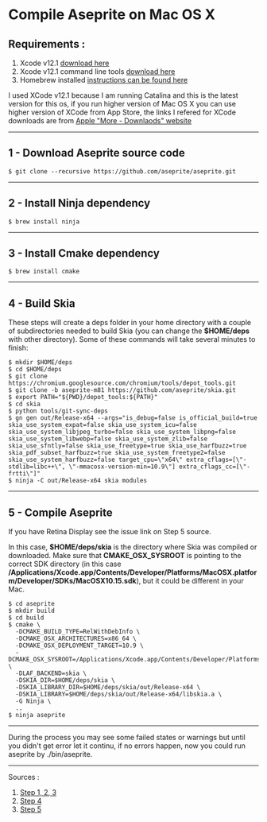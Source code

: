 # Compile Aseprite on Mac OS X

## Requirements :
1. Xcode v12.1 [download here](https://download.developer.apple.com/Developer_Tools/Xcode_12.1/Xcode_12.1.xip)
2. Xcode v12.1 command line tools [download here](https://download.developer.apple.com/Developer_Tools/Command_Line_Tools_for_Xcode_12.1_GM_seed/Command_Line_Tools_for_Xcode_12.1_GM_seed.dmg)
3. Homebrew installed [instructions can be found here](https://brew.sh/index_fr)

I used XCode v12.1 because I am running Catalina and this is the latest version for this os, if you run higher version of Mac OS X you can use higher version of XCode from App Store, the links I refered for XCode downloads are from [Apple "More - Downlaods" website](https://developer.apple.com/download/all/)

---

## 1 - Download Aseprite source code

```console
$ git clone --recursive https://github.com/aseprite/aseprite.git
```

---
## 2 - Install Ninja dependency

```console
$ brew install ninja
```
---
## 3 - Install Cmake dependency

```console
$ brew install cmake
```
---
## 4 - Build Skia
These steps will create a deps folder in your home directory with a couple of subdirectories needed to build Skia (you can change the __$HOME/deps__ with other directory). Some of these commands will take several minutes to finish:

```console
$ mkdir $HOME/deps
$ cd $HOME/deps
$ git clone https://chromium.googlesource.com/chromium/tools/depot_tools.git
$ git clone -b aseprite-m81 https://github.com/aseprite/skia.git
$ export PATH="${PWD}/depot_tools:${PATH}"
$ cd skia
$ python tools/git-sync-deps
$ gn gen out/Release-x64 --args="is_debug=false is_official_build=true skia_use_system_expat=false skia_use_system_icu=false skia_use_system_libjpeg_turbo=false skia_use_system_libpng=false skia_use_system_libwebp=false skia_use_system_zlib=false skia_use_sfntly=false skia_use_freetype=true skia_use_harfbuzz=true skia_pdf_subset_harfbuzz=true skia_use_system_freetype2=false skia_use_system_harfbuzz=false target_cpu=\"x64\" extra_cflags=[\"-stdlib=libc++\", \"-mmacosx-version-min=10.9\"] extra_cflags_cc=[\"-frtti\"]"
$ ninja -C out/Release-x64 skia modules
```
---

## 5 - Compile Aseprite

If you have Retina Display see the issue link on Step 5 source.

In this case, __$HOME/deps/skia__ is the directory where Skia was compiled or downloaded. Make sure that __CMAKE_OSX_SYSROOT__ is pointing to the correct SDK directory (in this case __/Applications/Xcode.app/Contents/Developer/Platforms/MacOSX.platform/Developer/SDKs/MacOSX10.15.sdk__), but it could be different in your Mac.

```console
$ cd aseprite
$ mkdir build
$ cd build
$ cmake \
  -DCMAKE_BUILD_TYPE=RelWithDebInfo \
  -DCMAKE_OSX_ARCHITECTURES=x86_64 \
  -DCMAKE_OSX_DEPLOYMENT_TARGET=10.9 \
  -DCMAKE_OSX_SYSROOT=/Applications/Xcode.app/Contents/Developer/Platforms/MacOSX.platform/Developer/SDKs/MacOSX10.15.sdk \
  -DLAF_BACKEND=skia \
  -DSKIA_DIR=$HOME/deps/skia \
  -DSKIA_LIBRARY_DIR=$HOME/deps/skia/out/Release-x64 \
  -DSKIA_LIBRARY=$HOME/deps/skia/out/Release-x64/libskia.a \
  -G Ninja \
  ..
$ ninja aseprite
```
---

During the process you may see some failed states or warnings but until you didn't get error let it continu, if no errors happen, now you could run aseprite by ./bin/aseprite.

---

Sources :

1. [Step 1, 2, 3](https://needoneapp.medium.com/create-an-auto-build-script-for-aseprite-on-mac-os-af8288b34f05)
2. [Step 4](https://github.com/aseprite/skia#skia-on-macos)
3. [Step 5](https://github.com/aseprite/aseprite/blob/main/INSTALL.md#macos-details)
